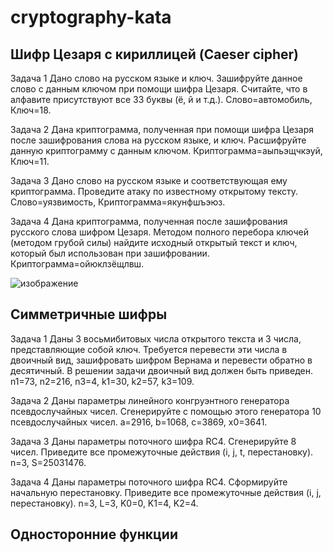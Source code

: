 # cryptography-kata
Шифр Цезаря с кириллицей (Caeser cipher)
------------------------------------------
Задача 1
Дано слово на русском языке и ключ. Зашифруйте данное слово с данным
ключом при помощи шифра Цезаря. Считайте, что в алфавите присутствуют
все 33 буквы (ё, й и т.д.).
Слово=автомобиль, Ключ=18.

Задача 2
Дана криптограмма, полученная при помощи шифра Цезаря после зашифрования
слова на русском языке, и ключ. Расшифруйте данную криптограмму с данным
ключом. 
Криптограмма=аыпьэщчкэуй, Ключ=11.

Задача 3
Дано слово на русском языке и соответствующая ему криптограмма.
Проведите атаку по известному открытому тексту. 
Слово=уязвимость, Криптограмма=якунфшъэюз.

Задача 4
Дана криптограмма, полученная после зашифрования русского слова шифром Цезаря.
Методом полного перебора ключей (методом грубой силы) найдите исходный открытый
текст и ключ, который был использован при зашифровании. 
Криптограмма=ойюклзёщлвш.

![изображение](https://user-images.githubusercontent.com/92585647/168518225-eb0ec273-11b4-4ff9-9254-ef558e5aad0d.png)



Симметричные шифры 
------------------------------------------
Задача 1 
Даны 3 восьмибитовых числа открытого текста и 3 числа, представляющие собой ключ.
Требуется перевести эти числа в двоичный вид, зашифровать шифром Вернама
и перевести обратно в десятичный. В решении задачи двоичный вид должен быть приведен.
n1=73, n2=216, n3=4, k1=30, k2=57, k3=109.

Задача 2
Даны параметры линейного конгруэнтного генератора псевдослучайных чисел. Сгенерируйте с помощью этого генератора 10 псевдослучайных чисел.
a=2916, b=1068, c=3869, x0=3641.

Задача 3
Даны параметры поточного шифра RC4. Сгенерируйте 8 чисел.
Приведите все промежуточные действия (i, j, t, перестановку).
n=3, S=25031476.

Задача 4
Даны параметры поточного шифра RC4. Сформируйте начальную перестановку.
Приведите все промежуточные действия (i, j, перестановку).
n=3, L=3, K0=0, K1=4, K2=4.

Односторонние функции
------------------------------------------

